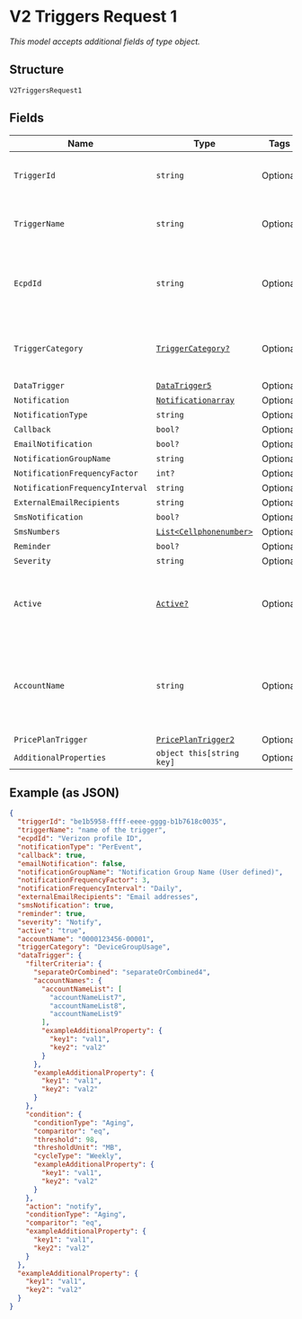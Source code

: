 
# V2 Triggers Request 1

*This model accepts additional fields of type object.*

## Structure

`V2TriggersRequest1`

## Fields

| Name | Type | Tags | Description |
|  --- | --- | --- | --- |
| `TriggerId` | `string` | Optional | The system assigned UUID of the trigger |
| `TriggerName` | `string` | Optional | The user defined name of the trigger |
| `EcpdId` | `string` | Optional | The Enterprise Customer Profile Database ID |
| `TriggerCategory` | [`TriggerCategory?`](../../doc/models/trigger-category.md) | Optional | The type of trigger being created or modified |
| `DataTrigger` | [`DataTrigger5`](../../doc/models/data-trigger-5.md) | Optional | - |
| `Notification` | [`Notificationarray`](../../doc/models/notificationarray.md) | Optional | - |
| `NotificationType` | `string` | Optional | - |
| `Callback` | `bool?` | Optional | - |
| `EmailNotification` | `bool?` | Optional | - |
| `NotificationGroupName` | `string` | Optional | - |
| `NotificationFrequencyFactor` | `int?` | Optional | - |
| `NotificationFrequencyInterval` | `string` | Optional | - |
| `ExternalEmailRecipients` | `string` | Optional | - |
| `SmsNotification` | `bool?` | Optional | - |
| `SmsNumbers` | [`List<Cellphonenumber>`](../../doc/models/cellphonenumber.md) | Optional | - |
| `Reminder` | `bool?` | Optional | - |
| `Severity` | `string` | Optional | - |
| `Active` | [`Active?`](../../doc/models/active.md) | Optional | A flag to indicate of the trigger is active, true, or not, false |
| `AccountName` | `string` | Optional | The numeric name of the account and must include leading zeroes |
| `PricePlanTrigger` | [`PricePlanTrigger2`](../../doc/models/price-plan-trigger-2.md) | Optional | - |
| `AdditionalProperties` | `object this[string key]` | Optional | - |

## Example (as JSON)

```json
{
  "triggerId": "be1b5958-ffff-eeee-gggg-b1b7618c0035",
  "triggerName": "name of the trigger",
  "ecpdId": "Verizon profile ID",
  "notificationType": "PerEvent",
  "callback": true,
  "emailNotification": false,
  "notificationGroupName": "Notification Group Name (User defined)",
  "notificationFrequencyFactor": 3,
  "notificationFrequencyInterval": "Daily",
  "externalEmailRecipients": "Email addresses",
  "smsNotification": true,
  "reminder": true,
  "severity": "Notify",
  "active": "true",
  "accountName": "0000123456-00001",
  "triggerCategory": "DeviceGroupUsage",
  "dataTrigger": {
    "filterCriteria": {
      "separateOrCombined": "separateOrCombined4",
      "accountNames": {
        "accountNameList": [
          "accountNameList7",
          "accountNameList8",
          "accountNameList9"
        ],
        "exampleAdditionalProperty": {
          "key1": "val1",
          "key2": "val2"
        }
      },
      "exampleAdditionalProperty": {
        "key1": "val1",
        "key2": "val2"
      }
    },
    "condition": {
      "conditionType": "Aging",
      "comparitor": "eq",
      "threshold": 98,
      "thresholdUnit": "MB",
      "cycleType": "Weekly",
      "exampleAdditionalProperty": {
        "key1": "val1",
        "key2": "val2"
      }
    },
    "action": "notify",
    "conditionType": "Aging",
    "comparitor": "eq",
    "exampleAdditionalProperty": {
      "key1": "val1",
      "key2": "val2"
    }
  },
  "exampleAdditionalProperty": {
    "key1": "val1",
    "key2": "val2"
  }
}
```

